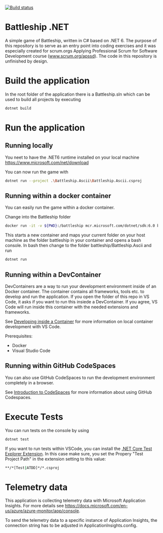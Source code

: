 [![Build status](https://dev.azure.com/APS-SD-Stewards/APS-SD/_apis/build/status/proscrumdev.battleship-dotnetcore-CI)](https://dev.azure.com/APS-SD-Stewards/APS-SD/_build/latest?definitionId=28)

# Battleship .NET
A simple game of Battleship, written in C# based on .NET 6. The purpose of this repository is to serve as an entry point into coding exercises and it was especially created for scrum.orgs Applying Professional Scrum for Software Development course (www.scrum.org/apssd). The code in this repository is unfinished by design.

# Build the application 
In the root folder of the application there is a Battleship.sln which can be used to build all projects by executing
```bash
dotnet build 
```

# Run the application

## Running locally
You neet to have the .NET6 runtime installed on your local machine
https://www.microsoft.com/net/download

You can now run the game with
```bash
dotnet run --project .\Battleship.Ascii\Battleship.Ascii.csproj
```


## Running within a docker container
You can easily run the game within a docker container.

Change into the Battleship folder

```bash
docker run -it -v ${PWD}:/battleship mcr.microsoft.com/dotnet/sdk:6.0 bash
```

This starts a new container and maps your current folder on your host machine as the folder battleship in your container and opens a bash console. In bash then change to the folder battleship/Battleship.Ascii and run
```bash
dotnet run 
```


## Running within a DevContainer
DevContainers are a way to run your development environment inside of an Docker container. 
The container contains all frameworks, tools etc. to develop and run the application.
If you open the folder of this repo in VS Code, it asks if you want to run this insiede a DevContainer. 
If you agree, VS Code will run inside this container with the needed extensions and frameworks.

See [Developing inside a Container](https://code.visualstudio.com/docs/remote/containers) for more information on local container development with VS Code.

Prerequisites:
* Docker
* Visual Studio Code


## Running within GitHub CodeSpaces
You can also use GitHub CodeSpaces to run the development environment completely in a browser. 

See [Introduction to CodeSpaces](https://docs.github.com/en/codespaces) for more information about using GitHub Codespaces.

# Execute Tests
You can run tests on the console by using
```bash
dotnet test 
```

If you want to run tests within VSCode, you can install the [.NET Core Test Explorer Extension](https://marketplace.visualstudio.com/items?itemName=formulahendry.dotnet-test-explorer). In this case make sure, you set the Propery "Test Project Path" in the extension setting to this value:
```bash
**/*[Test|ATDD]*/*.csproj
```

# Telemetry data
This application is collecting telemetry data with Microsoft Application Insights.
For more details see https://docs.microsoft.com/en-us/azure/azure-monitor/app/console.

To send the telemetry data to a specific instance of Application Insights, the connection string has to be adjusted in ApplicationInsights.config.
